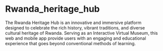 # Rwanda_heritage_hub
The Rwanda Heritage Hub is an innovative and immersive platform designed to celebrate the rich history, vibrant traditions, and diverse cultural heritage of Rwanda. Serving as an Interactive Virtual Museum, this web and mobile app provide users with an engaging and educational experience that goes beyond conventional methods of learning.
